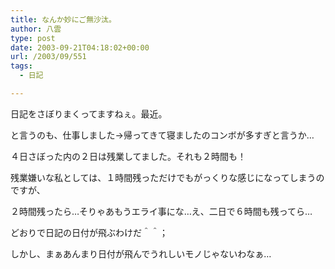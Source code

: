 ```yaml
---
title: なんか妙にご無沙汰。
author: 八雲
type: post
date: 2003-09-21T04:18:02+00:00
url: /2003/09/551
tags:
  - 日記

---
```

日記をさぼりまくってますねぇ。最近。
  
と言うのも、仕事しました→帰ってきて寝ましたのコンボが多すぎと言うか…
  
４日さぼった内の２日は残業してました。それも２時間も！
  
残業嫌いな私としては、１時間残っただけでもがっくりな感じになってしまうのですが、
  
２時間残ったら…そりゃあもうエライ事にな…え、二日で６時間も残ってら…
  
どおりで日記の日付が飛ぶわけだ＾＾；
  
しかし、まぁあんまり日付が飛んでうれしいモノじゃないわなぁ…
